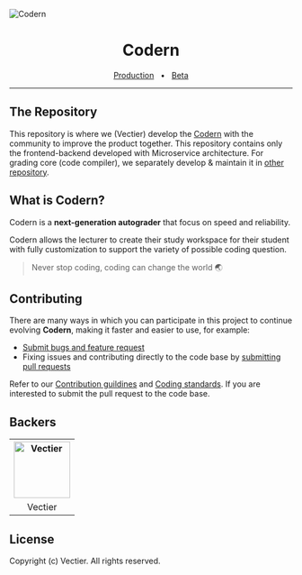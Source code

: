 ![Codern](https://i.imgur.com/eWR1Duq.png)

<div align="center">
  <h1>Codern</h1>
  
  <a href="https://codern.vectier.co">Production</a>
  <span>&nbsp;&nbsp;•&nbsp;&nbsp;</span>
  <a href="https://beta.codern.vectier.co">Beta</a>

  <hr />
</div>

## The Repository

This repository is where we (Vectier) develop the [Codern](https://codern.vectier.co/) with the community to improve the product together. This repository contains only the frontend-backend developed with Microservice architecture. For grading core (code compiler), we separately develop & maintain it in [other repository](https://github.com/vectier/codern-grading).

## What is Codern?

Codern is a **next-generation autograder** that focus on speed and reliability.

Codern allows the lecturer to create their study workspace for their student with fully customization to support the variety of possible coding question.

> Never stop coding, coding can change the world 🌏

## Contributing

There are many ways in which you can participate in this project to continue evolving **Codern**, making it faster and easier to use, for example:
- [Submit bugs and feature request](https://github.com/vectier/codern/issues)
- Fixing issues and contributing directly to the code base by [submitting pull requests](https://github.com/vectier/codern/pulls)

Refer to our [Contribution guildines](https://github.com/vectier/codern/blob/main/docs/contribution.md) and [Coding standards](https://github.com/vectier/codern/blob/main/docs/coding-standards.md). If you are interested to submit the pull request to the code base.

## Backers

<table>
  <tr>
    <th>
      <a href="https://github.com/vectier">
        <img width="100" src="https://i.imgur.com/uPdYIW7.png" alt="Vectier" />
      </a>
    </th>
  </tr>
  <tr>
    <td align="center">
      Vectier
    </td>
  </tr>
</table>

## License

Copyright (c) Vectier. All rights reserved.
